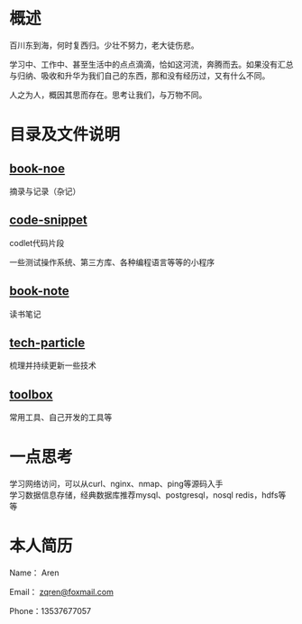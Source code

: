 # 概述
百川东到海，何时复西归。少壮不努力，老大徒伤悲。

学习中、工作中、甚至生活中的点点滴滴，恰如这河流，奔腾而去。如果没有汇总与归纳、吸收和升华为我们自己的东西，那和没有经历过，又有什么不同。

人之为人，概因其思而存在。思考让我们，与万物不同。


# 目录及文件说明
## [book-noe]()
摘录与记录（杂记）

## [code-snippet](code-snippet/README.md)
codlet代码片段

一些测试操作系统、第三方库、各种编程语言等等的小程序  

## [book-note](book-note/README.md)
读书笔记

## [tech-particle](tech-particle/README.md)
梳理并持续更新一些技术


## [toolbox](toolbox/README.md)
常用工具、自己开发的工具等

# 一点思考
学习网络访问，可以从curl、nginx、nmap、ping等源码入手  
学习数据信息存储，经典数据库推荐mysql、postgresql，nosql redis，hdfs等等  


# 本人简历

Name：  Aren

Email： zqren@foxmail.com

Phone：13537677057

